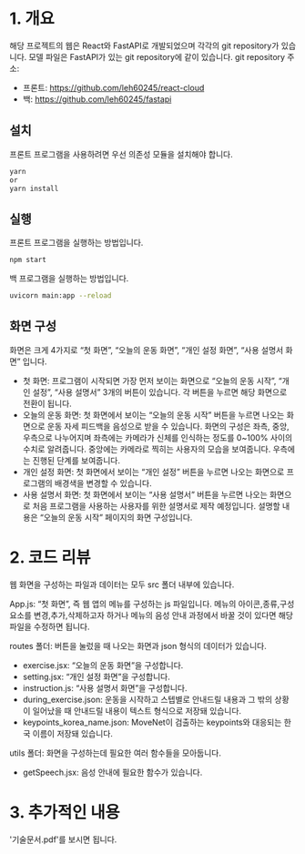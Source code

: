 # 1. 개요

해당 프로젝트의 웹은 React와 FastAPI로 개발되었으며 각각의 git repository가 있습니다. 모델 파일은 FastAPI가 있는 git repository에 같이 있습니다.
git repository 주소:

- 프론트: https://github.com/leh60245/react-cloud
- 백: https://github.com/leh60245/fastapi

## 설치

프론트 프로그램을 사용하려면 우선 의존성 모듈을 설치해야 합니다.

```bash
yarn
or
yarn install
```

## 실행

프론트 프로그램을 실행하는 방법입니다.

```bash
npm start
```

백 프로그램을 실행하는 방법입니다.

```bash
uvicorn main:app --reload
```

## 화면 구성

화면은 크게 4가지로 “첫 화면”, “오늘의 운동 화면”, “개인 설정 화면”, “사용 설명서 화면” 입니다.

- 첫 화면: 프로그램이 시작되면 가장 먼저 보이는 화면으로 “오늘의 운동 시작”, “개인 설정”, “사용 설명서” 3개의 버튼이 있습니다. 각 버튼을 누르면 해당 화면으로 전환이 됩니다.
- 오늘의 운동 화면: 첫 화면에서 보이는 “오늘의 운동 시작” 버튼을 누르면 나오는 화면으로 운동 자세 피드백을 음성으로 받을 수 있습니다. 화면의 구성은 좌측, 중앙, 우측으로 나누어지며 좌측에는 카메라가 신체를 인식하는 정도를 0~100% 사이의 수치로 알려줍니다. 중앙에는 카메라로 찍히는 사용자의 모습을 보여줍니다. 우측에는 진행된 단계를 보여줍니다.
- 개인 설정 화면: 첫 화면에서 보이는 “개인 설정” 버튼을 누르면 나오는 화면으로 프로그램의 배경색을 변경할 수 있습니다.
- 사용 설명서 화면: 첫 화면에서 보이는 “사용 설명서” 버튼을 누르면 나오는 화면으로 처음 프로그램을 사용하는 사용자를 위한 설명서로 제작 예정입니다. 설명할 내용은 “오늘의 운동 시작” 페이지의 화면 구성입니다.

# 2. 코드 리뷰
웹 화면을 구성하는 파일과 데이터는 모두 src 폴더 내부에 있습니다.

App.js: “첫 화면”, 즉 웹 앱의 메뉴를 구성하는  js 파일입니다. 메뉴의 아이콘,종류,구성 요소를 변경,추가,삭제하고자 하거나 메뉴의 음성 안내 과정에서 바꿀 것이 있다면 해당 파일을 수정하면 됩니다.

routes 폴더: 버튼을 눌렀을 때 나오는 화면과 json 형식의 데이터가 있습니다.
- exercise.jsx: “오늘의 운동 화면”을 구성합니다.
- setting.jsx: “개인 설정 화면”을 구성합니다.
- instruction.js: “사용 설명서 화면”을 구성합니다.
- during_exercise.json: 운동을 시작하고 스텝별로 안내드릴 내용과 그 밖의 상황이 일어났을 때 안내드릴 내용이 텍스트 형식으로 저장돼 있습니다.
- keypoints_korea_name.json: MoveNet이 검출하는 keypoints와 대응되는 한국 이름이 저장돼 있습니다.

utils 폴더: 화면을 구성하는데 필요한 여러 함수들을 모아둡니다.
- getSpeech.jsx: 음성 안내에 필요한 함수가 있습니다.

# 3. 추가적인 내용
'기술문서.pdf'를 보시면 됩니다.
